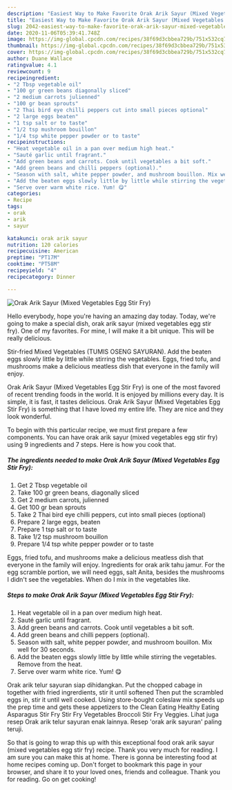 ```yaml
---
description: "Easiest Way to Make Favorite Orak Arik Sayur (Mixed Vegetables Egg Stir Fry)"
title: "Easiest Way to Make Favorite Orak Arik Sayur (Mixed Vegetables Egg Stir Fry)"
slug: 2042-easiest-way-to-make-favorite-orak-arik-sayur-mixed-vegetables-egg-stir-fry
date: 2020-11-06T05:39:41.748Z
image: https://img-global.cpcdn.com/recipes/38f69d3cbbea729b/751x532cq70/orak-arik-sayur-mixed-vegetables-egg-stir-fry-recipe-main-photo.jpg
thumbnail: https://img-global.cpcdn.com/recipes/38f69d3cbbea729b/751x532cq70/orak-arik-sayur-mixed-vegetables-egg-stir-fry-recipe-main-photo.jpg
cover: https://img-global.cpcdn.com/recipes/38f69d3cbbea729b/751x532cq70/orak-arik-sayur-mixed-vegetables-egg-stir-fry-recipe-main-photo.jpg
author: Duane Wallace
ratingvalue: 4.1
reviewcount: 9
recipeingredient:
- "2 Tbsp vegetable oil"
- "100 gr green beans diagonally sliced"
- "2 medium carrots julienned"
- "100 gr bean sprouts"
- "2 Thai bird eye chilli peppers cut into small pieces optional"
- "2 large eggs beaten"
- "1 tsp salt or to taste"
- "1/2 tsp mushroom bouillon"
- "1/4 tsp white pepper powder or to taste"
recipeinstructions:
- "Heat vegetable oil in a pan over medium high heat."
- "Sauté garlic until fragrant."
- "Add green beans and carrots. Cook until vegetables a bit soft."
- "Add green beans and chilli peppers (optional)."
- "Season with salt, white pepper powder, and mushroom bouillon. Mix well for 30 seconds."
- "Add the beaten eggs slowly little by little while stirring the vegetables. Remove from the heat."
- "Serve over warm white rice. Yum! 😋"
categories:
- Recipe
tags:
- orak
- arik
- sayur

katakunci: orak arik sayur 
nutrition: 120 calories
recipecuisine: American
preptime: "PT17M"
cooktime: "PT58M"
recipeyield: "4"
recipecategory: Dinner

---
```



![Orak Arik Sayur (Mixed Vegetables Egg Stir Fry)](https://img-global.cpcdn.com/recipes/38f69d3cbbea729b/751x532cq70/orak-arik-sayur-mixed-vegetables-egg-stir-fry-recipe-main-photo.jpg)

Hello everybody, hope you're having an amazing day today. Today, we're going to make a special dish, orak arik sayur (mixed vegetables egg stir fry). One of my favorites. For mine, I will make it a bit unique. This will be really delicious.

Stir-fried Mixed Vegetables (TUMIS OSENG SAYURAN). Add the beaten eggs slowly little by little while stirring the vegetables. Eggs, fried tofu, and mushrooms make a delicious meatless dish that everyone in the family will enjoy.

Orak Arik Sayur (Mixed Vegetables Egg Stir Fry) is one of the most favored of recent trending foods in the world. It is enjoyed by millions every day. It is simple, it is fast, it tastes delicious. Orak Arik Sayur (Mixed Vegetables Egg Stir Fry) is something that I have loved my entire life. They are nice and they look wonderful.


To begin with this particular recipe, we must first prepare a few components. You can have orak arik sayur (mixed vegetables egg stir fry) using 9 ingredients and 7 steps. Here is how you cook that.

<!--inarticleads1-->

##### The ingredients needed to make Orak Arik Sayur (Mixed Vegetables Egg Stir Fry):

1. Get 2 Tbsp vegetable oil
1. Take 100 gr green beans, diagonally sliced
1. Get 2 medium carrots, julienned
1. Get 100 gr bean sprouts
1. Take 2 Thai bird eye chilli peppers, cut into small pieces (optional)
1. Prepare 2 large eggs, beaten
1. Prepare 1 tsp salt or to taste
1. Take 1/2 tsp mushroom bouillon
1. Prepare 1/4 tsp white pepper powder or to taste


Eggs, fried tofu, and mushrooms make a delicious meatless dish that everyone in the family will enjoy. Ingredients for orak arik tahu jamur. For the egg scramble portion, we will need eggs, salt Anita, besides the mushrooms I didn&#39;t see the vegetables. When do I mix in the vegetables like. 

<!--inarticleads2-->

##### Steps to make Orak Arik Sayur (Mixed Vegetables Egg Stir Fry):

1. Heat vegetable oil in a pan over medium high heat.
1. Sauté garlic until fragrant.
1. Add green beans and carrots. Cook until vegetables a bit soft.
1. Add green beans and chilli peppers (optional).
1. Season with salt, white pepper powder, and mushroom bouillon. Mix well for 30 seconds.
1. Add the beaten eggs slowly little by little while stirring the vegetables. Remove from the heat.
1. Serve over warm white rice. Yum! 😋


Orak arik telur sayuran siap dihidangkan. Put the chopped cabage in together with fried ingrerdients, stir it until softened Then put the scrambled eggs in, stir it until well cooked. Using store-bought coleslaw mix speeds up the prep time and gets these appetizers to the Clean Eating Healthy Eating Asparagus Stir Fry Stir Fry Vegetables Broccoli Stir Fry Veggies. Lihat juga resep Orak arik telur sayuran enak lainnya. Resep &#39;orak arik sayuran&#39; paling teruji. 

So that is going to wrap this up with this exceptional food orak arik sayur (mixed vegetables egg stir fry) recipe. Thank you very much for reading. I am sure you can make this at home. There is gonna be interesting food at home recipes coming up. Don't forget to bookmark this page in your browser, and share it to your loved ones, friends and colleague. Thank you for reading. Go on get cooking!

